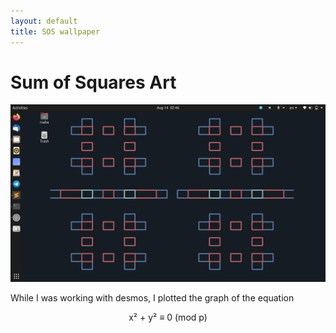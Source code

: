 ```yaml
---
layout: default
title: SOS wallpaper
---
```


# Sum of Squares Art 

<img src = "images/wallpaper_art_1.png?raw=true"/>

While I was working with desmos, I plotted the graph of the equation 
<center> 
x² + y² ≡ 0 (mod p)
</center> 
